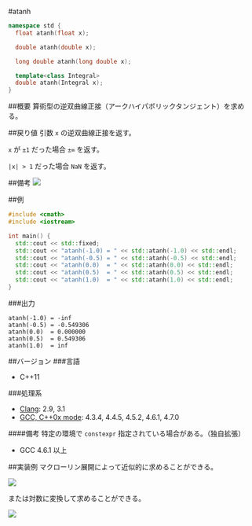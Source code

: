 #atanh
```cpp
namespace std {
  float atanh(float x);

  double atanh(double x);

  long double atanh(long double x);

  template<class Integral>
  double atanh(Integral x);
}
```

##概要
算術型の逆双曲線正接（アークハイパボリックタンジェント）を求める。


##戻り値
引数 `x` の逆双曲線正接を返す。

`x` が `±1` だった場合 `±∞` を返す。

`|x| > 1` だった場合 `NaN` を返す。


##備考
![](https://raw.github.com/cpprefjp/image/master/reference/cmath/atanh/atanh.png)


##例
```cpp
#include <cmath>
#include <iostream>

int main() {
  std::cout << std::fixed;
  std::cout << "atanh(-1.0) = " << std::atanh(-1.0) << std::endl;
  std::cout << "atanh(-0.5) = " << std::atanh(-0.5) << std::endl;
  std::cout << "atanh(0.0)  = " << std::atanh(0.0) << std::endl;
  std::cout << "atanh(0.5)  = " << std::atanh(0.5) << std::endl;
  std::cout << "atanh(1.0)  = " << std::atanh(1.0) << std::endl;
}
```

###出力
```
atanh(-1.0) = -inf
atanh(-0.5) = -0.549306
atanh(0.0)  = 0.000000
atanh(0.5)  = 0.549306
atanh(1.0)  = inf
```

##バージョン
###言語
- C++11

###処理系
- [Clang](/implementation#clang.md): 2.9, 3.1
- [GCC, C++0x mode](/implementation#gcc.md): 4.3.4, 4.4.5, 4.5.2, 4.6.1, 4.7.0

####備考
特定の環境で `constexpr` 指定されている場合がある。（独自拡張）
- GCC 4.6.1 以上


##実装例
マクローリン展開によって近似的に求めることができる。

![](https://raw.github.com/cpprefjp/image/master/reference/cmath/atanh/atanh_mac.png)


または対数に変換して求めることができる。

![](https://raw.github.com/cpprefjp/image/master/reference/cmath/atanh/atanh_log.png)

